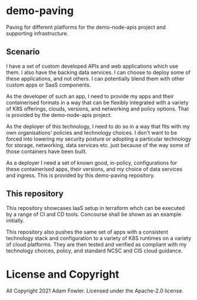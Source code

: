 # demo-paving

Paving for different platforms for the demo-node-apis project and supporting infrastructure.


## Scenario

I have a set of custom developed APIs and web applications which use them. I also
have the backing data services. I can choose to deploy some of these applications,
and not others. I can potentially blend them with other custom apps or SaaS components.

As the developer of such an app, I need to provide my apps and their containerised formats
in a way that can be flexibly integrated with a variety of K8S offerings, clouds, versions,
and networking and policy options. That is provided by the demo-node-apis project.

As the deployer of this technology, I need to do so in a way that fits with my own organisations'
policies and technology choices. I don't want to be forced into lowering my security
posture or adopting a particular technology for storage, networking, data services etc. just
because of the way some of those containers have been built.

As a deployer I need a set of known good, in-policy, configurations for these containerised
apps, their versions, and my choice of data services and ingress. This is provided by this
demo-paving repository.

## This repository

This repository showcases IaaS setup in terraform whch can be executed by a range of
CI and CD tools. Concourse shall be shown as an example initially.

This repository also pushes the same set of apps with a consistent technology stack
and configuration to a variety of K8S runtimes on a variety of cloud platforms.
They are then tested and verified as compliant with my technology choices, policy,
and standard NCSC and CIS cloud guidance.

# License and Copyright

All Copyright 2021 Adam Fowler. Licensed under the Apache-2.0 license.

